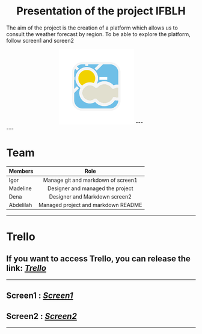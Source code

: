 # <center>Presentation of the project IFBLH </center>





The aim of the project is the creation of a platform which allows us to consult the weather forecast by region.
To be able to explore the platform, follow screen1 and screen2
<center>

<img  src="meteoim.png" />
---
</center>
---


# Team

 Members     | Role| 
| :---        |    :----:   |  
| Igor    | Manage git  and markdown of screen1     |  
| Madeline   | Designer and managed the project        | 
| Dena  | Designer and Markdown screen2        | 
| Abdelilah  | Managed project and markdown README        | 


----
 # Trello 

 If you want to access Trello, you can release the link: [_Trello_](https://trello.com/b/3Gjm8G1X/team-work)
 ----
---

  ##  Screen1 : [_Screen1_](https://github.com/IgorDeSpi/IFBLH/blob/master/Screens/First%20screen.md)
  ##  Screen2 : [_Screen2_](#)



---
